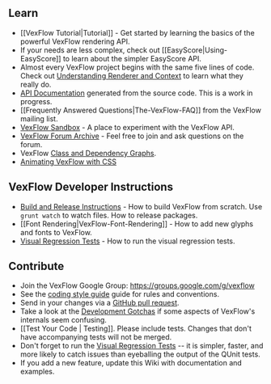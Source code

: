 ## Learn

-   [[VexFlow Tutorial|Tutorial]] - Get started by learning the basics of the powerful VexFlow rendering API.
-   If your needs are less complex, check out [[EasyScore|Using-EasyScore]] to learn about the simpler EasyScore API.
-   Almost every VexFlow project begins with the same five lines of code. Check out [Understanding Renderer and Context](https://github.com/0xfe/vexflow/wiki/Understanding-Renderer-&-Context) to learn what they really do.
-   [API Documentation](https://0xfe.github.io/vexflow/api/) generated from the source code. This is a work in progress.
-   [[Frequently Answered Questions|The-VexFlow-FAQ]] from the VexFlow mailing list.
-   [VexFlow Sandbox](http://www.vexflow.com/docs/sandbox.html) - A place to experiment with the VexFlow API.
-   [VexFlow Forum Archive](https://groups.google.com/forum/?fromgroups#!forum/vexflow) - Feel free to join and ask questions on the forum.
-   VexFlow [Class and Dependency Graphs](https://github.com/0xfe/vexflow/wiki/VexFlow-Class-Diagrams).
-   [Animating VexFlow with CSS](Animation-with-VexFlow-&-CSS)

## VexFlow Developer Instructions

-   [Build and Release Instructions](Build-And-Release-Instructions) - How to build VexFlow from scratch. Use `grunt watch` to watch files. How to release packages.
-   [[Font Rendering|VexFlow-Font-Rendering]] - How to add new glyphs and fonts to VexFlow.
-   [Visual Regression Tests](https://github.com/0xfe/vexflow/wiki/Visual-Regression-Tests) - How to run the visual regression tests.

## Contribute

-   Join the VexFlow Google Group: https://groups.google.com/g/vexflow
-   See the [coding style guide](VexFlow-Coding-Style) guide for rules and conventions.
-   Send in your changes via a [GitHub pull request](https://github.com/0xfe/vexflow/pulls).
-   Take a look at the [Development Gotchas](https://github.com/0xfe/vexflow/wiki/Development-Gotchas) if some aspects of VexFlow's internals seem confusing.
-   [[Test Your Code | Testing]]. Please include tests. Changes that don't have accompanying tests will not be merged.
-   Don't forget to run the [Visual Regression Tests](https://github.com/0xfe/vexflow/wiki/Visual-Regression-Tests) -- it is simpler, faster, and more likely to catch issues than eyeballing the output of the QUnit tests.
-   If you add a new feature, update this Wiki with documentation and examples.
